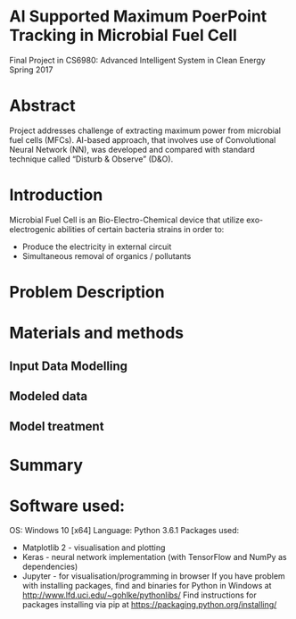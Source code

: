 # AI Supported Maximum PoerPoint Tracking in Microbial Fuel Cell
Final Project in CS6980: Advanced Intelligent System in Clean Energy
Spring 2017

# Abstract
Project addresses challenge of extracting maximum power from microbial fuel cells (MFCs). AI-based approach, that involves use of Convolutional Neural Network (NN), was developed and compared with standard technique called “Disturb & Observe” (D&O).

# Introduction
Microbial Fuel Cell is an Bio-Electro-Chemical device that utilize exo-electrogenic abilities of certain bacteria strains in order to:
- Produce the electricity in external circuit
- Simultaneous removal of organics / pollutants

# Problem Description

# Materials and methods

## Input Data Modelling

## Modeled data

## Model treatment


# Summary

# Software used:
OS: Windows 10 [x64]
Language: Python 3.6.1
Packages used:
- Matplotlib 2 - visualisation and plotting
- Keras - neural network implementation (with TensorFlow and NumPy as dependencies)
- Jupyter - for visualisation/programming in browser 
If  you have problem with installing packages, find and binaries for Python in Windows at http://www.lfd.uci.edu/~gohlke/pythonlibs/
Find instructions for packages installing via pip at https://packaging.python.org/installing/
